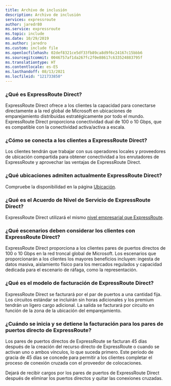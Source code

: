 ```yaml
---
title: Archivo de inclusión
description: Archivo de inclusión
services: expressroute
author: jaredr80
ms.service: expressroute
ms.topic: include
ms.date: 10/29/2019
ms.author: jaredro
ms.custom: include file
ms.openlocfilehash: 02def8321ce5df33fb89ca8d9f6c24167c15bbb6
ms.sourcegitcommit: 0046757af1da267fc2f0e88617c633524883795f
ms.translationtype: HT
ms.contentlocale: es-ES
ms.lasthandoff: 08/13/2021
ms.locfileid: "121733850"
---
```

### <a name="what-is-expressroute-direct"></a>¿Qué es ExpressRoute Direct?

ExpressRoute Direct ofrece a los clientes la capacidad para conectarse directamente a la red global de Microsoft en ubicaciones de emparejamiento distribuidas estratégicamente por todo el mundo. ExpressRoute Direct proporciona conectividad dual de 100 o 10 Gbps, que es compatible con la conectividad activa/activa a escala. 

### <a name="how-do-customers-connect-to-expressroute-direct"></a>¿Cómo se conecta a los clientes a ExpressRoute Direct? 

Los clientes tendrán que trabajar con sus operadores locales y proveedores de ubicación compartida para obtener conectividad a los enrutadores de ExpressRoute y aprovechar las ventajas de ExpressRoute Direct.

### <a name="what-locations-currently-support-expressroute-direct"></a>¿Qué ubicaciones admiten actualmente ExpressRoute Direct? 

Compruebe la disponibilidad en la página [Ubicación](../articles/expressroute/expressroute-locations-providers.md). 

### <a name="what-is-the-sla-for-expressroute-direct"></a>¿Qué es el Acuerdo de Nivel de Servicio de ExpressRoute Direct?

ExpressRoute Direct utilizará el mismo [nivel empresarial que ExpressRoute](https://azure.microsoft.com/support/legal/sla/expressroute/v1_3/). 

### <a name="what-scenarios-should-customers-consider-with-expressroute-direct"></a>¿Qué escenarios deben considerar los clientes con ExpressRoute Direct?  

ExpressRoute Direct proporciona a los clientes pares de puertos directos de 100 o 10 Gbps en la red troncal global de Microsoft. Los escenarios que proporcionarán a los clientes los mayores beneficios incluyen: ingesta de datos masiva, aislamiento físico para los mercados regulados y capacidad dedicada para el escenario de ráfaga, como la representación. 

### <a name="what-is-the-billing-model-for-expressroute-direct"></a>¿Qué es el modelo de facturación de ExpressRoute Direct? 

ExpressRoute Direct se facturará por el par de puertos a una cantidad fija. Los circuitos estándar se incluirán sin horas adicionales y los premium tendrán un ligero cargo adicional. La salida se facturará por circuito en función de la zona de la ubicación del emparejamiento.

### <a name="when-does-billing-start-and-stop-for-the-expressroute-direct-port-pairs"></a>¿Cuándo se inicia y se detiene la facturación para los pares de puertos directo de ExpressRoute?

Los pares de puertos directos de ExpressRoute se facturan 45 días después de la creación del recurso directo de ExpressRoute o cuando se activan uno o ambos vínculos, lo que suceda primero. Este período de gracia de 45 días se concede para permitir a los clientes completar el proceso de conexión cruzada con el proveedor de colocaciones.

Dejará de recibir cargos por los pares de puertos de ExpressRoute Direct después de eliminar los puertos directos y quitar las conexiones cruzadas. 
